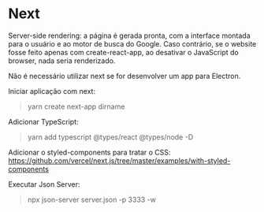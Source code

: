 # Next

Server-side rendering: a página é gerada pronta, com a interface montada para o usuário e ao motor de busca do Google. Caso contrário, se o website fosse feito apenas com create-react-app, ao desativar o JavaScript do browser, nada seria renderizado.

Não é necessário utilizar next se for desenvolver um app para Electron.

Iniciar aplicação com next:
> yarn create next-app dirname

Adicionar TypeScript:
> yarn add typescript @types/react @types/node -D

Adicionar o styled-components para tratar o CSS:
https://github.com/vercel/next.js/tree/master/examples/with-styled-components


Executar Json Server:
> npx json-server server.json -p 3333 -w
